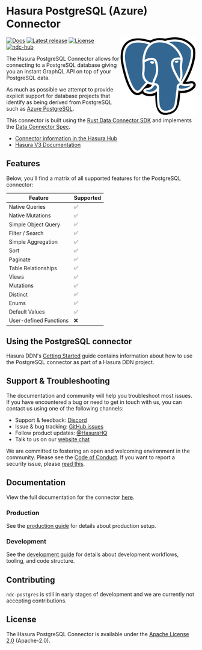 # Hasura PostgreSQL (Azure) Connector

<a href="https://hasura.io/"><img src="https://github.com/hasura/ndc-postgres/blob/main/docs/logo.png" align="right" width="200"></a>

[![Docs](https://img.shields.io/badge/docs-v3.x-brightgreen.svg?style=flat)](https://hasura.io/docs/3.0/connectors/postgresql)
[![Latest release](https://img.shields.io/github/v/release/hasura/ndc-postgres)](https://github.com/hasura/ndc-postgres/releases/latest)
[![License](https://img.shields.io/badge/license-Apache--2.0-purple.svg?style=flat)](LICENSE.txt)
[![ndc-hub](https://img.shields.io/badge/ndc--hub-postgres-blue.svg?style=flat)](https://hasura.io/connectors/postgres)

The Hasura PostgreSQL Connector allows for connecting to a PostgreSQL database giving you an instant
GraphQL API on top of your PostgreSQL data.

As much as possible we attempt to provide explicit support for database projects that identify as being derived from PostgreSQL such as [Azure PostgreSQL](https://azure.microsoft.com/en-us/products/postgresql/).

This connector is built using the [Rust Data Connector SDK](https://github.com/hasura/ndc-sdk-rs)
and implements the [Data Connector Spec](https://github.com/hasura/ndc-spec).

- [Connector information in the Hasura Hub](https://hasura.io/connectors/postgres)
- [Hasura V3 Documentation](https://hasura.io/docs/3.0)

## Features

Below, you'll find a matrix of all supported features for the PostgreSQL connector:

| Feature                | Supported |
| ---------------------- | --------- |
| Native Queries         | ✅        |
| Native Mutations       | ✅        |
| Simple Object Query    | ✅        |
| Filter / Search        | ✅        |
| Simple Aggregation     | ✅        |
| Sort                   | ✅        |
| Paginate               | ✅        |
| Table Relationships    | ✅        |
| Views                  | ✅        |
| Mutations              | ✅        |
| Distinct               | ✅        |
| Enums                  | ✅        |
| Default Values         | ✅        |
| User-defined Functions | ❌        |

## Using the PostgreSQL connector

Hasura DDN's [Getting Started](https://hasura.io/docs/3.0/getting-started/build/connect-to-data/connect-a-source?db=PostgreSQL)
guide contains information about how to use the PostgreSQL connector as part of a Hasura DDN project.

## Support & Troubleshooting

The documentation and community will help you troubleshoot most issues.
If you have encountered a bug or need to get in touch with us, you can contact us using one of the following channels:

- Support & feedback: [Discord](https://discord.gg/hasura)
- Issue & bug tracking: [GitHub issues](https://github.com/hasura/graphql-engine/issues)
- Follow product updates: [@HasuraHQ](https://twitter.com/hasurahq)
- Talk to us on our [website chat](https://hasura.io)

We are committed to fostering an open and welcoming environment in the community.
Please see the [Code of Conduct](https://github.com/hasura/ndc-postgres/blob/main/docs/code-of-conduct.md).
If you want to report a security issue, please [read this](https://github.com/hasura/ndc-postgres/blob/main/docs/security.md).

## Documentation

View the full documentation for the connector [here](https://github.com/hasura/ndc-postgres/blob/main/docs/readme.md).

### Production

See the [production guide](https://github.com/hasura/ndc-postgres/blob/main/docs/production.md) for details about production setup.

### Development

See the [development guide](https://github.com/hasura/ndc-postgres/blob/main/docs/development.md) for details about development workflows, tooling, and code structure.

## Contributing

`ndc-postgres` is still in early stages of development and we are currently not accepting contributions.

## License

The Hasura PostgreSQL Connector is available under the [Apache License 2.0](https://www.apache.org/licenses/LICENSE-2.0) (Apache-2.0).
